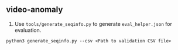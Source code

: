 ## video-anomaly

1. Use `tools/generate_seqinfo.py` to generate `eval_helper.json` for evaluation.

```
python3 generate_seqinfo.py --csv <Path to validation CSV file>
```

